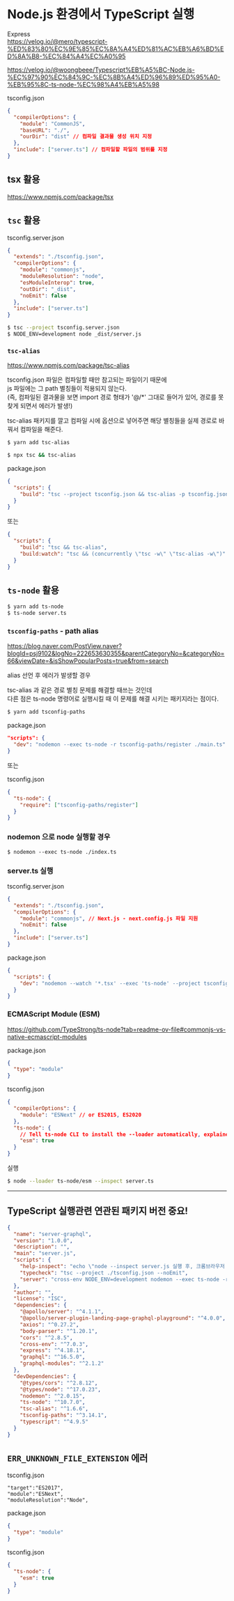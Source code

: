 # Node.js 환경에서 TypeScript 실행

Express  
https://velog.io/@mero/typescript-%ED%83%80%EC%9E%85%EC%8A%A4%ED%81%AC%EB%A6%BD%ED%8A%B8-%EC%84%A4%EC%A0%95

https://velog.io/@woongbeee/Typescript%EB%A5%BC-Node.js-%EC%97%90%EC%84%9C-%EC%8B%A4%ED%96%89%ED%95%A0-%EB%95%8C-ts-node-%EC%98%A4%EB%A5%98

tsconfig.json

```json
{
  "compilerOptions": {
    "module": "CommonJS",
    "baseURL": "./",
    "ourDir": "dist" // 컴파일 결과물 생성 위치 지정
  },
  "include": ["server.ts"] // 컴파일할 파일의 범위를 지정
}
```

## tsx 활용

https://www.npmjs.com/package/tsx

## `tsc` 활용

tsconfig.server.json

```json
{
  "extends": "./tsconfig.json",
  "compilerOptions": {
    "module": "commonjs",
    "moduleResolution": "node",
    "esModuleInterop": true,
    "outDir": "_dist",
    "noEmit": false
  },
  "include": ["server.ts"]
}
```

```bash
$ tsc --project tsconfig.server.json
$ NODE_ENV=development node _dist/server.js
```

### `tsc-alias`

https://www.npmjs.com/package/tsc-alias

tsconfig.json 파일은 컴파일할 때만 참고되는 파일이기 때문에  
js 파일에는 그 path 별칭들이 적용되지 않는다.  
(즉, 컴파일된 결과물을 보면 import 경로 형태가 '@/\*' 그대로 들어가 있어, 경로를 못찾게 되면서 에러가 발생!)

tsc-alias 패키지를 깔고 컴파일 시에 옵션으로 넣어주면 해당 별칭들을 실제 경로로 바꿔서 컴파일을 해준다.

```bash
$ yarn add tsc-alias
```

```bash
$ npx tsc && tsc-alias
```

package.json

```json
{
  "scripts": {
    "build": "tsc --project tsconfig.json && tsc-alias -p tsconfig.json"
  }
}
```

또는

```json
{
  "scripts": {
    "build": "tsc && tsc-alias",
    "build:watch": "tsc && (concurrently \"tsc -w\" \"tsc-alias -w\")"
  }
}
```

## `ts-node` 활용

```bash
$ yarn add ts-node
$ ts-node server.ts
```

### `tsconfig-paths` - path alias

https://blog.naver.com/PostView.naver?blogId=psj9102&logNo=222653630355&parentCategoryNo=&categoryNo=66&viewDate=&isShowPopularPosts=true&from=search

alias 선언 후 에러가 발생할 경우

tsc-alias 과 같은 경로 별칭 문제를 해결할 때쓰는 것인데  
다른 점은 ts-node 명령어로 실행시킬 때 이 문제를 해결 시키는 패키지라는 점이다.

```bash
$ yarn add tsconfig-paths
```

package.json

```json
"scripts": {
  "dev": "nodemon --exec ts-node -r tsconfig-paths/register ./main.ts"
}
```

또는

tsconfig.json

```json
{
  "ts-node": {
    "require": ["tsconfig-paths/register"]
  }
}
```

### nodemon 으로 node 실행할 경우

```
$ nodemon --exec ts-node ./index.ts
```

### server.ts 실행

tsconfig.server.json

```json
{
  "extends": "./tsconfig.json",
  "compilerOptions": {
    "module": "commonjs", // Next.js - next.config.js 파일 지원
    "noEmit": false
  },
  "include": ["server.ts"]
}
```

package.json

```json
{
  "scripts": {
    "dev": "nodemon --watch '*.tsx' --exec 'ts-node' --project tsconfig.server.json server.ts "
  }
}
```

### ECMAScript Module (ESM)

https://github.com/TypeStrong/ts-node?tab=readme-ov-file#commonjs-vs-native-ecmascript-modules

package.json

```json
{
  "type": "module"
}
```

tsconfig.json

```json
{
  "compilerOptions": {
    "module": "ESNext" // or ES2015, ES2020
  },
  "ts-node": {
    // Tell ts-node CLI to install the --loader automatically, explained below
    "esm": true
  }
}
```

실행

```bash
$ node --loader ts-node/esm --inspect server.ts
```

---

## TypeScript 실행관련 연관된 패키지 버전 중요!

```json
{
  "name": "server-graphql",
  "version": "1.0.0",
  "description": "",
  "main": "server.js",
  "scripts": {
    "help-inspect": "echo \"node --inspect server.js 실행 후, 크롬브라우저 chrome://inspect/#devices 접속, Remote Target 목록에서 해당 'inspect' 링크 클릭\"",
    "typecheck": "tsc --project ./tsconfig.json --noEmit",
    "server": "cross-env NODE_ENV=development nodemon --exec ts-node -r tsconfig-paths/register server.ts"
  },
  "author": "",
  "license": "ISC",
  "dependencies": {
    "@apollo/server": "^4.1.1",
    "@apollo/server-plugin-landing-page-graphql-playground": "^4.0.0",
    "axios": "^0.27.2",
    "body-parser": "^1.20.1",
    "cors": "^2.8.5",
    "cross-env": "^7.0.3",
    "express": "^4.18.1",
    "graphql": "^16.5.0",
    "graphql-modules": "^2.1.2"
  },
  "devDependencies": {
    "@types/cors": "^2.8.12",
    "@types/node": "^17.0.23",
    "nodemon": "^2.0.15",
    "ts-node": "^10.7.0",
    "tsc-alias": "^1.6.6",
    "tsconfig-paths": "^3.14.1",
    "typescript": "^4.9.5"
  }
}
```

## `ERR_UNKNOWN_FILE_EXTENSION` 에러

tsconfig.json

```
"target":"ES2017",
"module":"ESNext",
"moduleResolution":"Node",
```

package.json

```json
{
  "type": "module"
}
```

tsconfig.json

```json
{
  "ts-node": {
    "esm": true
  }
}
```
